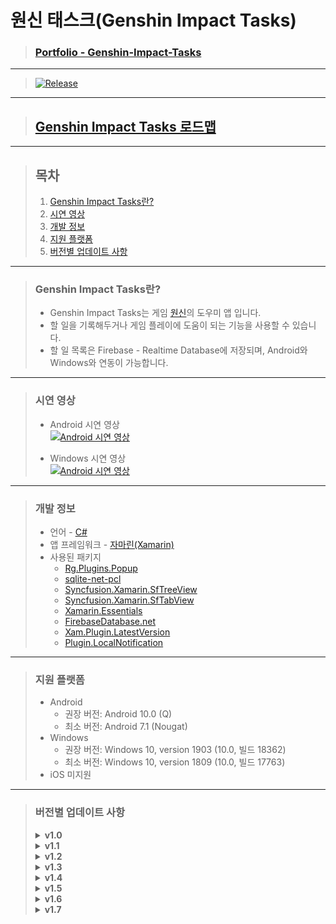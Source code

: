 # **원신 태스크(Genshin Impact Tasks)**

> ### **[Portfolio - Genshin-Impact-Tasks](http://banb.work/Portfolio/Genshin-Impact-Tasks)**

---

> [![Release](https://img.shields.io/badge/Release-v1.7-2F9D27?style=for-the-badge&logo=GitLab&logoColor=white)](https://gitlab.com/BanB3515/Genshin-Impact-Tasks/-/releases)

---

> ## **[Genshin Impact Tasks 로드맵](https://banb.notion.site/Genshin-Impact-Tasks-8a3af1af194841d0a374033124299bee)**

---

> ## **목차**
>
> 1. [Genshin Impact Tasks란?](#Genshin-Impact-Tasks란)
> 2. [시연 영상](#시연-영상)
> 3. [개발 정보](#개발-정보)
> 4. [지원 플랫폼](#지원-플랫폼)
> 5. [버전별 업데이트 사항](#버전별-업데이트-사항)

---

> ### **Genshin Impact Tasks란?**
>
> -   Genshin Impact Tasks는 게임 [원신](https://genshin.mihoyo.com/ko)의 도우미 앱 입니다.
> -   할 일을 기록해두거나 게임 플레이에 도움이 되는 기능을 사용할 수 있습니다.
> -   할 일 목록은 Firebase - Realtime Database에 저장되며, Android와 Windows와 연동이 가능합니다.

---

> ### **시연 영상**
>
> -   Android 시연 영상  
>     [![Android 시연 영상](https://img.youtube.com/vi/jA1e0Q4-Ifs/0.jpg)](https://youtu.be/jA1e0Q4-Ifs)
>
> -   Windows 시연 영상  
>     [![Android 시연 영상](https://img.youtube.com/vi/9BO8qXJdLRQ/0.jpg)](https://youtu.be/9BO8qXJdLRQ)

---

> ### **개발 정보**
>
> -   언어 - [C#](https://docs.microsoft.com/ko-kr/dotnet/csharp/)
> -   앱 프레임워크 - [자마린(Xamarin)](https://docs.microsoft.com/ko-kr/xamarin/get-started/what-is-xamarin)
> -   사용된 패키지
>     -   [Rg.Plugins.Popup](https://github.com/rotorgames/Rg.Plugins.Popup)
>     -   [sqlite-net-pcl](https://github.com/praeclarum/sqlite-net)
>     -   [Syncfusion.Xamarin.SfTreeView](https://help.syncfusion.com/xamarin/treeview/overview)
>     -   [Syncfusion.Xamarin.SfTabView](https://help.syncfusion.com/xamarin/tabbed-view/overview)
>     -   [Xamarin.Essentials](https://github.com/xamarin/Essentials)
>     -   [FirebaseDatabase.net](https://github.com/step-up-labs/firebase-database-dotnet)
>     -   [Xam.Plugin.LatestVersion](https://github.com/step-up-labs/firebase-database-dotnet)
>     -   [Plugin.LocalNotification](https://github.com/step-up-labs/firebase-database-dotnet)

---

> ### **지원 플랫폼**
>
> -   Android
>     -   권장 버전: Android 10.0 (Q)
>     -   최소 버전: Android 7.1 (Nougat)
> -   Windows
>     -   권장 버전: Windows 10, version 1903 (10.0, 빌드 18362)
>     -   최소 버전: Windows 10, version 1809 (10.0, 빌드 17763)
> -   iOS 미지원

---

> ### **버전별 업데이트 사항**
>
> <details>
>  <summary><b>v1.0</b></summary>
>  <hr>
>  <blockquote>1. 앱 출시</blockquote>
>  <hr>
> </details>
> <details>
>  <summary><b>v1.1</b></summary>
>  <hr>
>  <blockquote>1. 동기화 진행 중 다른 기능 비활성화</blockquote>
>  <hr>
> </details>
> <details>
>  <summary><b>v1.2</b></summary>
>  <hr>
>  <blockquote>1. 아이콘 추가</blockquote>
>  <blockquote> &nbsp;&nbsp;&nbsp;- 캐릭터, NPC, 보스, 몬스터, 성유물, 광물, 채집물, 음식, 돌파 재료, 특성 레벨업 재료, 재료</blockquote>
>  <blockquote>2. 아이콘 삭제</blockquote>
>  <blockquote> &nbsp;&nbsp;&nbsp;- 1, 2성 무기 레벨업 재료, 2, 3성 캐릭터 레벨업 재료</blockquote>
>  <hr>
> </details>
> <details>
>  <summary><b>v1.3</b></summary>
>  <hr>
>  <blockquote>1. 파밍 탭 추가</blockquote>
>  <blockquote> &nbsp;&nbsp;&nbsp;- 광물, 채집물의 리젠 완료 시간을 알려주며 리젠 완료 시간이 되었을 때 알림이 울립니다.</blockquote>
>  <blockquote>2. 타이머 탭 제거</blockquote>
>  <blockquote>3. 로딩 화면 추가</blockquote>
>  <blockquote>4. UWP 자동 시작 서비스 추가</blockquote>
>  <blockquote>5. 패키지 업데이트</blockquote>
>  <blockquote> &nbsp;&nbsp;&nbsp;- FirebaseDatabase.net, Xamarin.Forms, Xamarin.Essentials</blockquote>
>  <hr>
>   <details>
>    <summary><b>v1.3.1</b></summary>
>    <hr>
>    <blockquote>1. 인터넷에 연결되어 있을 때 주간 할 일 초기화가 안되는 점 수정</blockquote>
>    <blockquote>2. (UWP) 앱 시작 시 무한로딩 현상 수정</blockquote>
>   </details>
>  <hr>
> </details>
> <details>
>  <summary><b>v1.4</b></summary>
>  <hr>
>  <blockquote>1. 아이콘 추가 - NPC 클로리스</blockquote>
>  <blockquote>2. 앱 시작 시 업데이트 확인 추가</blockquote>
>  <blockquote>3. 자동 동기화, 수동 동기화가 겹칠 때 발생하는 버그 수정</blockquote>
>  <blockquote>4. 앱 시작 시 업데이트 확인 추가</blockquote>
>  <blockquote>5. 안드로이드 변경 사항</blockquote>
>  <blockquote> &nbsp;&nbsp;&nbsp;a. 요일별로 상태바 색상 변경</blockquote>
>  <blockquote> &nbsp;&nbsp;&nbsp;b. 알림 버그 수정</blockquote>
>  <hr>
> </details>
> <details>
>  <summary><b>v1.5</b></summary>
>  <hr>
>  <blockquote>1. 이미 초기화된 할 일이 다른 기기에서 다시 한번 초기화되는 버그 수정</blockquote>
>  <blockquote>2. 탭 목록 애니메이션 변경</blockquote>
>  <blockquote>3. 안드로이드 변경 사항</blockquote>
>  <blockquote> &nbsp;&nbsp;&nbsp;a. 할 일 위젯 추가 (Beta)</blockquote>
>  <hr>
> </details>
> <details>
>  <summary><b>v1.6</b></summary>
>  <hr>
>  <blockquote>1. 안드로이드 변경 사항</blockquote>
>  <blockquote> &nbsp;&nbsp;&nbsp;a. 할 일 위젯 업데이트</blockquote>
>  <hr>
> </details>
> <details>
>  <summary><b>v1.7</b></summary>
>  <hr>
>  <blockquote>1. 추가 버튼이 비활성화 되는 버그 수정</blockquote>
>  <blockquote>2. 안드로이드 변경 사항</blockquote>
>  <blockquote> &nbsp;&nbsp;&nbsp;a. 동기화 미설정 상태에서 위젯 할 일 탭 시 보이는 로딩 화면 제거</blockquote>
>  <hr>
> </details>
